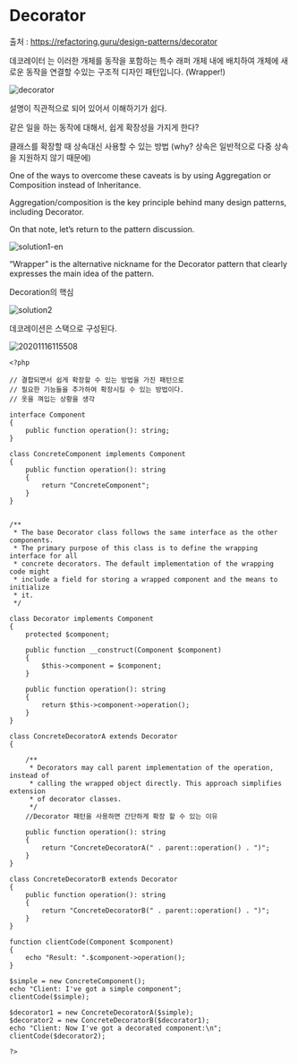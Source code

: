 # Decorator

출처 : https://refactoring.guru/design-patterns/decorator

데코레이터 는 이러한 개체를 동작을 포함하는 특수 래퍼 개체 내에 배치하여 개체에 새로운 동작을 연결할 수있는 구조적 디자인 패턴입니다. (Wrapper!)

![decorator](https://user-images.githubusercontent.com/6989005/99207497-7486c600-2801-11eb-92c6-7ff17d2afba8.png)

설명이 직관적으로 되어 있어서 이해하기가 쉽다.

같은 일을 하는 동작에 대해서, 쉽게 확장성을 가지게 한다?

클래스를 확장할 때 상속대신 사용할 수 있는 방법 (why? 상속은 일반적으로 다중 상속을 지원하지 않기 때문에)

One of the ways to overcome these caveats is by using Aggregation or Composition  instead of Inheritance. 

Aggregation/composition is the key principle behind many design patterns, including Decorator.

On that note, let’s return to the pattern discussion.

![solution1-en](https://user-images.githubusercontent.com/6989005/99207815-45bd1f80-2802-11eb-8f6d-1414c39497ac.png)

“Wrapper” is the alternative nickname for the Decorator pattern that clearly expresses the main idea of the pattern. 

Decoration의 핵심

![solution2](https://user-images.githubusercontent.com/6989005/99207861-6d13ec80-2802-11eb-94b9-dd84ae4d39f1.png)

데코레이션은 스택으로 구성된다.

![20201116115508](https://user-images.githubusercontent.com/6989005/99207936-97fe4080-2802-11eb-9fb6-1aa86ea80d03.png)

```
<?php

// 결합되면서 쉽게 확장할 수 있는 방법을 가진 패턴으로
// 필요한 기능들을 추가하여 확장시킬 수 있는 방법이다.
// 옷을 껴입는 상황을 생각

interface Component
{
    public function operation(): string;
}

class ConcreteComponent implements Component
{
    public function operation(): string
    {
        return "ConcreteComponent";
    }
}


/**
 * The base Decorator class follows the same interface as the other components.
 * The primary purpose of this class is to define the wrapping interface for all
 * concrete decorators. The default implementation of the wrapping code might
 * include a field for storing a wrapped component and the means to initialize
 * it.
 */

class Decorator implements Component
{
    protected $component;

    public function __construct(Component $component)
    {
        $this->component = $component;
    }

    public function operation(): string
    {
        return $this->component->operation();
    }
}

class ConcreteDecoratorA extends Decorator
{
    
    /**
     * Decorators may call parent implementation of the operation, instead of
     * calling the wrapped object directly. This approach simplifies extension
     * of decorator classes.
     */
    //Decorator 패턴을 사용하면 간단하게 확장 할 수 있는 이유 

    public function operation(): string
    {
        return "ConcreteDecoratorA(" . parent::operation() . ")";
    }
}

class ConcreteDecoratorB extends Decorator
{
    public function operation(): string
    {
        return "ConcreteDecoratorB(" . parent::operation() . ")";
    }
}

function clientCode(Component $component)
{
    echo "Result: ".$component->operation();
}

$simple = new ConcreteComponent();
echo "Client: I've got a simple component";
clientCode($simple);

$decorator1 = new ConcreteDecoratorA($simple);
$decorator2 = new ConcreteDecoratorB($decorator1);
echo "Client: Now I've got a decorated component:\n";
clientCode($decorator2);

?>
```